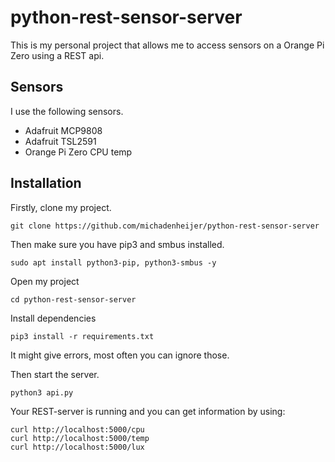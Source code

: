 # python-rest-sensor-server
This is my personal project that allows me to access sensors on a Orange Pi Zero using a REST api.

## Sensors
I use the following sensors.
- Adafruit MCP9808
- Adafruit TSL2591
- Orange Pi Zero CPU temp

## Installation
Firstly, clone my project.
```
git clone https://github.com/michadenheijer/python-rest-sensor-server
```

Then make sure you have pip3 and smbus installed.
```
sudo apt install python3-pip, python3-smbus -y
```

Open my project
```
cd python-rest-sensor-server
```

Install dependencies
```
pip3 install -r requirements.txt
```
It might give errors, most often you can ignore those.

Then start the server.
```
python3 api.py
```

Your REST-server is running and you can get information by using:
```
curl http://localhost:5000/cpu
curl http://localhost:5000/temp
curl http://localhost:5000/lux
